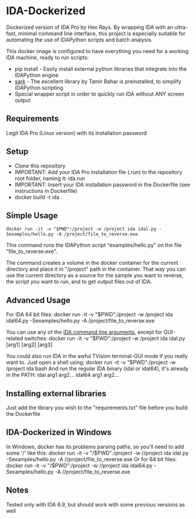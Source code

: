 # IDA-Dockerized
Dockerized version of IDA Pro by Hex Rays.
By wrapping IDA with an ultra-fast, minimal command line interface, this project is especially suitable for automating the use of IDAPython scripts and batch analysis.

This docker image is configured to have everything you need for a working IDA machine, ready to run scripts:
* pip install - Easily install external python libraries that integrate into the IDAPython engine
* [sark](https://github.com/tmr232/Sark) - The excellent library by Tamir Bahar is preinstalled, to simplify IDAPython scripting
* Special wrapper script in order to quickly run IDA without ANY screen output

## Requirements
Legit IDA Pro (Linux version) with its installation password

## Setup
* Clone this repository
* IMPORTANT: Add your IDA Pro installation file (.run) to the repository root folder, naming it: ida.run
* IMPORTANT: Insert your IDA installation password in the Dockerfile (see instructions in Dockerfile)
* docker build -t ida .

## Simple Usage
    docker run -it -v "$PWD":/project -w /project ida idal.py -Sexamples/hello.py -A /project/file_to_reverse.exe
    
This command runs the IDAPython script "examples/hello.py" on the file "file_to_reverse.exe".

The command creates a volume in the docker container for the current directory and place it in "/project" path in the container.  That way you can use the current directory as a source for the sample you want to reverse, the script you want to run, and to get output files out of IDA.

## Advanced Usage
For IDA 64 bit files:
    docker run -it -v "$PWD":/project -w /project ida idal64.py -Sexamples/hello.py -A /project/file_to_reverse.exe

You can use any of the [IDA command line arguments](https://www.hex-rays.com/products/ida/support/idadoc/417.shtml), except for GUI-related switches:
    docker run -it -v "$PWD":/project -w /project ida idal.py [arg1] [arg2] [arg3]

You could also run IDA in the awful TVision terminal-GUI mode if you really want to.  Just open a shell using:
    docker run -it -v "$PWD":/project -w /project ida bash
And run the regular IDA binary (idal or idal64), it's already in the PATH:
    idal arg1 arg2...
    idal64 arg1 arg2...

## Installing external libraries
Just add the library you wish to the "requirements.txt" file before you build the Dockerfile

## IDA-Dockerized in Windows
In Windows, docker has its problems parsing paths, so you'll need to add some '/' like this:
    docker run -it -v "/$PWD":/project -w //project ida idal.py -Sexamples/hello.py -A //project/file_to_reverse.exe
Or for 64 bit files:
    docker run -it -v "/$PWD":/project -w //project ida idal64.py -Sexamples/hello.py -A //project/file_to_reverse.exe

## Notes
Tested only with IDA 6.9, but should work with some previous versions as well
